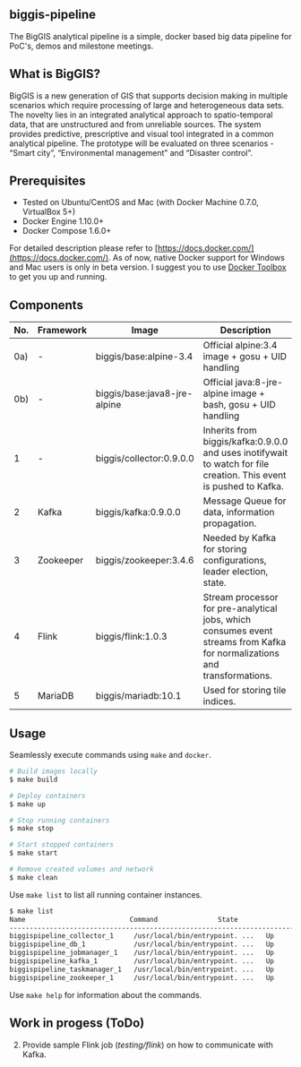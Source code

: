 ## biggis-pipeline
The BigGIS analytical pipeline is a simple, docker based big data pipeline for PoC's, demos and milestone meetings.

## What is BigGIS?
BigGIS is a new generation of GIS that supports decision making in multiple scenarios which require processing of large and heterogeneous data sets. The novelty lies in an integrated analytical approach to spatio-temporal data, that are unstructured and from unreliable sources. The system provides predictive, prescriptive and visual tool integrated in a common analytical pipeline. The prototype will be evaluated on three scenarios - “Smart city”, “Environmental management” and “Disaster control”.

## Prerequisites
- Tested on Ubuntu/CentOS and Mac (with Docker Machine 0.7.0, VirtualBox 5+)
- Docker Engine 1.10.0+
- Docker Compose 1.6.0+

For detailed description please refer to [https://docs.docker.com/](https://docs.docker.com/). As of now, native Docker support for Windows and Mac users is only in beta version. I suggest you to use [Docker Toolbox](https://docs.docker.com/toolbox/overview/) to get you up and running.

## Components
| No.   | Framework      | Image                        | Description                                                                                                               |
|-------|----------------|------------------------------|---------------------------------------------------------------------------------------------------------------------------|
| 0a)   | -              | biggis/base:alpine-3.4       | Official alpine:3.4 image + gosu + UID handling                                                                           |
| 0b)   | -              | biggis/base:java8-jre-alpine | Official java:8-jre-alpine image + bash, gosu + UID handling                                                              |
| 1     | -              | biggis/collector:0.9.0.0     | Inherits from biggis/kafka:0.9.0.0 and uses inotifywait to watch for file creation. This event is pushed to Kafka.        |
| 2     | Kafka          | biggis/kafka:0.9.0.0         | Message Queue for data, information propagation.                                                                          |
| 3     | Zookeeper      | biggis/zookeeper:3.4.6       | Needed by Kafka for storing configurations, leader election, state.                                                       |
| 4     | Flink          | biggis/flink:1.0.3           | Stream processor for pre-analytical jobs, which consumes event streams from Kafka for normalizations and transformations. |
| 5     | MariaDB        | biggis/mariadb:10.1          | Used for storing tile indices.                                                                                            |

## Usage
Seamlessly execute commands using ```make``` and ```docker```.
```sh
# Build images locally
$ make build

# Deploy containers
$ make up

# Stop running containers
$ make stop

# Start stopped containers
$ make start

# Remove created volumes and network
$ make clean
```
Use ```make list``` to list all running container instances.
```sh
$ make list
Name                          Command               State                       Ports
----------------------------------------------------------------------------------------------------------------------
biggispipeline_collector_1     /usr/local/bin/entrypoint. ...   Up      7203/tcp, 9092/tcp
biggispipeline_db_1            /usr/local/bin/entrypoint. ...   Up      0.0.0.0:3306->3306/tcp
biggispipeline_jobmanager_1    /usr/local/bin/entrypoint. ...   Up      0.0.0.0:6123->6123/tcp, 0.0.0.0:8081->8081/tcp
biggispipeline_kafka_1         /usr/local/bin/entrypoint. ...   Up      7203/tcp, 9092/tcp
biggispipeline_taskmanager_1   /usr/local/bin/entrypoint. ...   Up
biggispipeline_zookeeper_1     /usr/local/bin/entrypoint. ...   Up      2181/tcp, 2888/tcp, 3888/tcp
```
Use ```make help``` for information about the commands.


## Work in progess (ToDo)
2. Provide sample Flink job (_testing/flink_) on how to communicate with Kafka.
